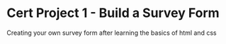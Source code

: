 # Cert Project 1 - Build a Survey Form 
Creating your own survey form after learning the basics of html and css

